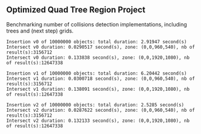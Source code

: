 ## Optimized Quad Tree Region Project

Benchmarking number of collisions detection implementations, including trees and (next step) grids.


```
Insertion v0 of 10000000 objects: total duration: 2.91947 second(s)
Intersect v0 duration: 0.0290517 second(s), zone: (0,0,960,540), nb of result(s):3156712
Intersect v0 duration: 0.133838 second(s), zone: (0,0,1920,1080), nb of result(s):12647338

Insertion v1 of 10000000 objects: total duration: 6.20442 second(s)
Intersect v1 duration: 0.0300718 second(s), zone: (0,0,960,540), nb of result(s):3156712
Intersect v1 duration: 0.138091 second(s), zone: (0,0,1920,1080), nb of result(s):12647338

Insertion v2 of 10000000 objects: total duration: 2.5285 second(s)
Intersect v2 duration: 0.0287622 second(s), zone: (0,0,960,540), nb of result(s):3156712
Intersect v2 duration: 0.132133 second(s), zone: (0,0,1920,1080), nb of result(s):12647338
```
